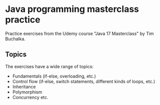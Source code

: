 # Java programming masterclass practice
Practice exercises from the Udemy course "Java 17 Masterclass" by Tim Buchalka.

## Topics
The exercises have a wide range of topics:
- Fundamentals (if-else, overloading, etc.)
- Control flow (if-else, switch statements, different kinds of loops, etc.)
- Inheritance
- Polymorphism
- Concurrency
etc.
